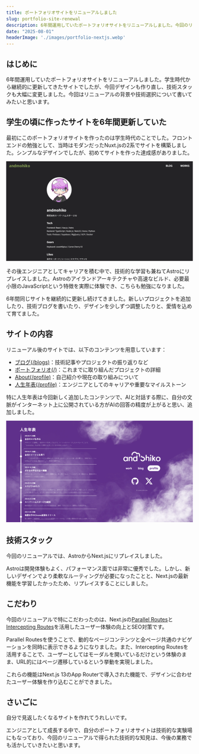 ```yaml
---
title: ポートフォリオサイトをリニューアルしました
slug: portfolio-site-renewal
description: 6年間運用していたポートフォリオサイトをリニューアルしました。今回のリプレイスのこだわりについて書きました。
date: "2025-08-01"
headerImage: './images/portfolio-nextjs.webp'
---
```


## はじめに

6年間運用していたポートフォリオサイトをリニューアルしました。学生時代から継続的に更新してきたサイトでしたが、今回デザインも作り直し、技術スタックも大幅に変更しました。今回はリニューアルの背景や技術選択について書いてみたいと思います。

## 学生の頃に作ったサイトを6年間更新していた

最初にこのポートフォリオサイトを作ったのは学生時代のことでした。フロントエンドの勉強として、当時はモダンだったNuxt.jsの2系でサイトを構築しました。シンプルなデザインでしたが、初めてサイトを作った達成感がありました。

![昔のandmohiko.dev](./images/portfolio-astro.png)

その後エンジニアとしてキャリアを積む中で、技術的な学習も兼ねてAstroにリプレイスしました。Astroのアイランドアーキテクチャや高速なビルド、必要最小限のJavaScriptという特徴を実際に体験でき、こちらも勉強になりました。

6年間同じサイトを継続的に更新し続けてきました。新しいプロジェクトを追加したり、技術ブログを書いたり、デザインを少しずつ調整したりと、愛情を込めて育てました。

## サイトの内容

リニューアル後のサイトでは、以下のコンテンツを用意しています：

- [ブログ(/blogs)](/blogs)：技術記事やプロジェクトの振り返りなど
- [ポートフォリオ(/)](/)：これまでに取り組んだプロジェクトの詳細
- [About(/profile)](/profile)：自己紹介や現在の取り組みについて
- [人生年表(/profile)](/profile#timeline)：エンジニアとしてのキャリアや重要なマイルストーン

特に人生年表は今回新しく追加したコンテンツで、AIと対話する際に、自分の文脈がインターネット上に公開されている方がAIの回答の精度が上がると思い、追加しました。

![人生年表](./images/timeline.png)

## 技術スタック

今回のリニューアルでは、AstroからNext.jsにリプレイスしました。

Astroは開発体験もよく、パフォーマンス面では非常に優秀でした。しかし、新しいデザインでより柔軟なルーティングが必要になったことと、Next.jsの最新機能を学習したかったため、リプレイスすることにしました。

## こだわり

今回のリニューアルで特にこだわったのは、Next.jsの[Parallel Routes](https://nextjs.org/docs/app/api-reference/file-conventions/parallel-routes)と[Intercepting Routes](https://nextjs.org/docs/app/api-reference/file-conventions/intercepting-routes)を活用したユーザー体験の向上とSEO対策です。

Parallel Routesを使うことで、動的なページコンテンツと全ページ共通のナビゲーションを同時に表示できるようになりました。また、Intercepting Routesを活用することで、ユーザーとしてはモーダルを開いているだけという体験のまま、URL的にはページ遷移しているという挙動を実現しました。

これらの機能はNext.js 13のApp Routerで導入された機能で、デザインに合わせたユーザー体験を作り込むことができました。

## さいごに

自分で見返したくなるサイトを作れてうれしいです。

エンジニアとして成長する中で、自分のポートフォリオサイトは技術的な実験場にもなっており、今回のリニューアルで得られた技術的な知見は、今後の業務でも活かしていきたいと思います。
